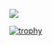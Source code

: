 ![](https://media.tenor.com/tD7OYvf0DXcAAAAC/80s-retro.gif)

[![trophy](https://github-profile-trophy.vercel.app/?username=fusion407&rank=-C,-?&theme=alduin)](https://github.com/ryo-ma/github-profile-trophy)

